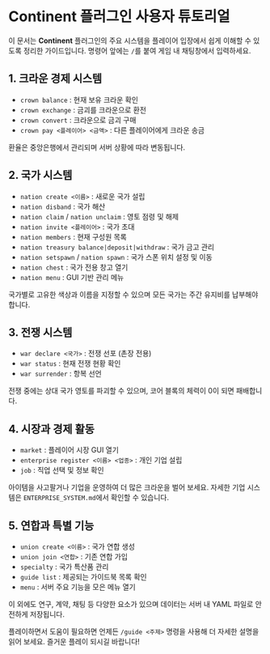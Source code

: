 # Continent 플러그인 사용자 튜토리얼

이 문서는 **Continent** 플러그인의 주요 시스템을 플레이어 입장에서 쉽게 이해할 수 있도록 정리한 가이드입니다. 명령어 앞에는 `/`를 붙여 게임 내 채팅창에서 입력하세요.

## 1. 크라운 경제 시스템
- `crown balance` : 현재 보유 크라운 확인
- `crown exchange` : 금괴를 크라운으로 환전
- `crown convert` : 크라운으로 금괴 구매
- `crown pay <플레이어> <금액>` : 다른 플레이어에게 크라운 송금

환율은 중앙은행에서 관리되며 서버 상황에 따라 변동됩니다.

## 2. 국가 시스템
- `nation create <이름>` : 새로운 국가 설립
- `nation disband` : 국가 해산
- `nation claim` / `nation unclaim` : 영토 점령 및 해제
- `nation invite <플레이어>` : 국가 초대
- `nation members` : 현재 구성원 목록
- `nation treasury balance|deposit|withdraw` : 국가 금고 관리
- `nation setspawn` / `nation spawn` : 국가 스폰 위치 설정 및 이동
- `nation chest` : 국가 전용 창고 열기
- `nation menu` : GUI 기반 관리 메뉴

국가별로 고유한 색상과 이름을 지정할 수 있으며 모든 국가는 주간 유지비를 납부해야 합니다.

## 3. 전쟁 시스템
- `war declare <국가>` : 전쟁 선포 (촌장 전용)
- `war status` : 현재 전쟁 현황 확인
- `war surrender` : 항복 선언

전쟁 중에는 상대 국가 영토를 파괴할 수 있으며, 코어 블록의 체력이 0이 되면 패배합니다.

## 4. 시장과 경제 활동
- `market` : 플레이어 시장 GUI 열기
- `enterprise register <이름> <업종>` : 개인 기업 설립
- `job` : 직업 선택 및 정보 확인

아이템을 사고팔거나 기업을 운영하여 더 많은 크라운을 벌어 보세요. 자세한 기업 시스템은 `ENTERPRISE_SYSTEM.md`에서 확인할 수 있습니다.

## 5. 연합과 특별 기능
- `union create <이름>` : 국가 연합 생성
- `union join <연합>` : 기존 연합 가입
- `specialty` : 국가 특산품 관리
- `guide list` : 제공되는 가이드북 목록 확인
- `menu` : 서버 주요 기능을 모은 메뉴 열기

이 외에도 연구, 계약, 채팅 등 다양한 요소가 있으며 데이터는 서버 내 YAML 파일로 안전하게 저장됩니다.

플레이하면서 도움이 필요하면 언제든 `/guide <주제>` 명령을 사용해 더 자세한 설명을 읽어 보세요. 즐거운 플레이 되시길 바랍니다!

